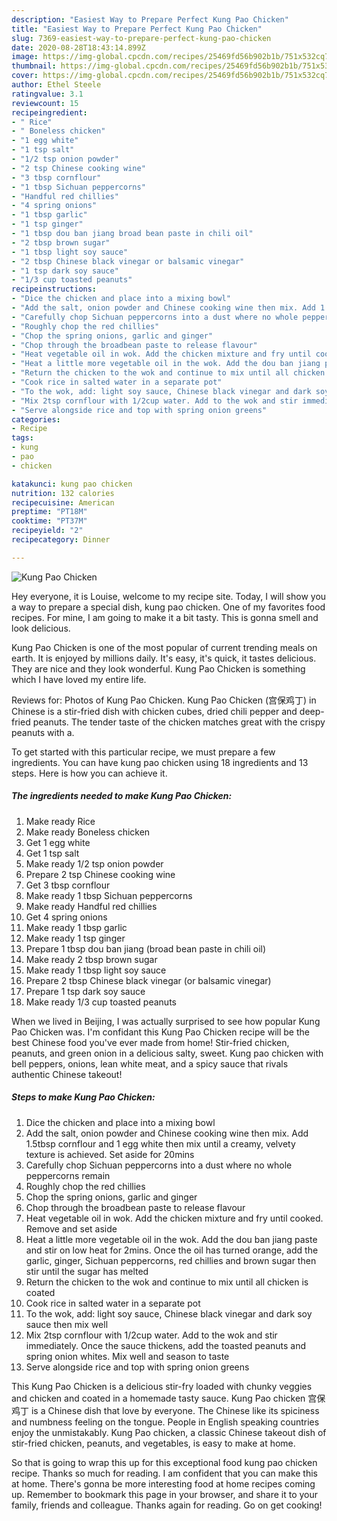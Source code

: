 ```yaml
---
description: "Easiest Way to Prepare Perfect Kung Pao Chicken"
title: "Easiest Way to Prepare Perfect Kung Pao Chicken"
slug: 7369-easiest-way-to-prepare-perfect-kung-pao-chicken
date: 2020-08-28T18:43:14.899Z
image: https://img-global.cpcdn.com/recipes/25469fd56b902b1b/751x532cq70/kung-pao-chicken-recipe-main-photo.jpg
thumbnail: https://img-global.cpcdn.com/recipes/25469fd56b902b1b/751x532cq70/kung-pao-chicken-recipe-main-photo.jpg
cover: https://img-global.cpcdn.com/recipes/25469fd56b902b1b/751x532cq70/kung-pao-chicken-recipe-main-photo.jpg
author: Ethel Steele
ratingvalue: 3.1
reviewcount: 15
recipeingredient:
- " Rice"
- " Boneless chicken"
- "1 egg white"
- "1 tsp salt"
- "1/2 tsp onion powder"
- "2 tsp Chinese cooking wine"
- "3 tbsp cornflour"
- "1 tbsp Sichuan peppercorns"
- "Handful red chillies"
- "4 spring onions"
- "1 tbsp garlic"
- "1 tsp ginger"
- "1 tbsp dou ban jiang broad bean paste in chili oil"
- "2 tbsp brown sugar"
- "1 tbsp light soy sauce"
- "2 tbsp Chinese black vinegar or balsamic vinegar"
- "1 tsp dark soy sauce"
- "1/3 cup toasted peanuts"
recipeinstructions:
- "Dice the chicken and place into a mixing bowl"
- "Add the salt, onion powder and Chinese cooking wine then mix. Add 1.5tbsp cornflour and 1 egg white then mix until a creamy, velvety texture is achieved. Set aside for 20mins"
- "Carefully chop Sichuan peppercorns into a dust where no whole peppercorns remain"
- "Roughly chop the red chillies"
- "Chop the spring onions, garlic and ginger"
- "Chop through the broadbean paste to release flavour"
- "Heat vegetable oil in wok. Add the chicken mixture and fry until cooked. Remove and set aside"
- "Heat a little more vegetable oil in the wok. Add the dou ban jiang paste and stir on low heat for 2mins. Once the oil has turned orange, add the garlic, ginger, Sichuan peppercorns, red chillies and brown sugar then stir until the sugar has melted"
- "Return the chicken to the wok and continue to mix until all chicken is coated"
- "Cook rice in salted water in a separate pot"
- "To the wok, add: light soy sauce, Chinese black vinegar and dark soy sauce then mix well"
- "Mix 2tsp cornflour with 1/2cup water. Add to the wok and stir immediately. Once the sauce thickens, add the toasted peanuts and spring onion whites. Mix well and season to taste"
- "Serve alongside rice and top with spring onion greens"
categories:
- Recipe
tags:
- kung
- pao
- chicken

katakunci: kung pao chicken 
nutrition: 132 calories
recipecuisine: American
preptime: "PT18M"
cooktime: "PT37M"
recipeyield: "2"
recipecategory: Dinner

---
```



![Kung Pao Chicken](https://img-global.cpcdn.com/recipes/25469fd56b902b1b/751x532cq70/kung-pao-chicken-recipe-main-photo.jpg)

Hey everyone, it is Louise, welcome to my recipe site. Today, I will show you a way to prepare a special dish, kung pao chicken. One of my favorites food recipes. For mine, I am going to make it a bit tasty. This is gonna smell and look delicious.

Kung Pao Chicken is one of the most popular of current trending meals on earth. It is enjoyed by millions daily. It's easy, it's quick, it tastes delicious. They are nice and they look wonderful. Kung Pao Chicken is something which I have loved my entire life.

Reviews for: Photos of Kung Pao Chicken. Kung Pao Chicken (宫保鸡丁) in Chinese is a stir-fried dish with chicken cubes, dried chili pepper and deep-fried peanuts. The tender taste of the chicken matches great with the crispy peanuts with a.


To get started with this particular recipe, we must prepare a few ingredients. You can have kung pao chicken using 18 ingredients and 13 steps. Here is how you can achieve it.

<!--inarticleads1-->

##### The ingredients needed to make Kung Pao Chicken:

1. Make ready  Rice
1. Make ready  Boneless chicken
1. Get 1 egg white
1. Get 1 tsp salt
1. Make ready 1/2 tsp onion powder
1. Prepare 2 tsp Chinese cooking wine
1. Get 3 tbsp cornflour
1. Make ready 1 tbsp Sichuan peppercorns
1. Make ready Handful red chillies
1. Get 4 spring onions
1. Make ready 1 tbsp garlic
1. Make ready 1 tsp ginger
1. Prepare 1 tbsp dou ban jiang (broad bean paste in chili oil)
1. Make ready 2 tbsp brown sugar
1. Make ready 1 tbsp light soy sauce
1. Prepare 2 tbsp Chinese black vinegar (or balsamic vinegar)
1. Prepare 1 tsp dark soy sauce
1. Make ready 1/3 cup toasted peanuts


When we lived in Beijing, I was actually surprised to see how popular Kung Pao Chicken was. I&#39;m confidant this Kung Pao Chicken recipe will be the best Chinese food you&#39;ve ever made from home! Stir-fried chicken, peanuts, and green onion in a delicious salty, sweet. Kung pao chicken with bell peppers, onions, lean white meat, and a spicy sauce that rivals authentic Chinese takeout! 

<!--inarticleads2-->

##### Steps to make Kung Pao Chicken:

1. Dice the chicken and place into a mixing bowl
1. Add the salt, onion powder and Chinese cooking wine then mix. Add 1.5tbsp cornflour and 1 egg white then mix until a creamy, velvety texture is achieved. Set aside for 20mins
1. Carefully chop Sichuan peppercorns into a dust where no whole peppercorns remain
1. Roughly chop the red chillies
1. Chop the spring onions, garlic and ginger
1. Chop through the broadbean paste to release flavour
1. Heat vegetable oil in wok. Add the chicken mixture and fry until cooked. Remove and set aside
1. Heat a little more vegetable oil in the wok. Add the dou ban jiang paste and stir on low heat for 2mins. Once the oil has turned orange, add the garlic, ginger, Sichuan peppercorns, red chillies and brown sugar then stir until the sugar has melted
1. Return the chicken to the wok and continue to mix until all chicken is coated
1. Cook rice in salted water in a separate pot
1. To the wok, add: light soy sauce, Chinese black vinegar and dark soy sauce then mix well
1. Mix 2tsp cornflour with 1/2cup water. Add to the wok and stir immediately. Once the sauce thickens, add the toasted peanuts and spring onion whites. Mix well and season to taste
1. Serve alongside rice and top with spring onion greens


This Kung Pao Chicken is a delicious stir-fry loaded with chunky veggies and chicken and coated in a homemade tasty sauce. Kung Pao chicken 宫保鸡丁 is a Chinese dish that love by everyone. The Chinese like its spiciness and numbness feeling on the tongue. People in English speaking countries enjoy the unmistakably. Kung Pao chicken, a classic Chinese takeout dish of stir-fried chicken, peanuts, and vegetables, is easy to make at home. 

So that is going to wrap this up for this exceptional food kung pao chicken recipe. Thanks so much for reading. I am confident that you can make this at home. There's gonna be more interesting food at home recipes coming up. Remember to bookmark this page in your browser, and share it to your family, friends and colleague. Thanks again for reading. Go on get cooking!
